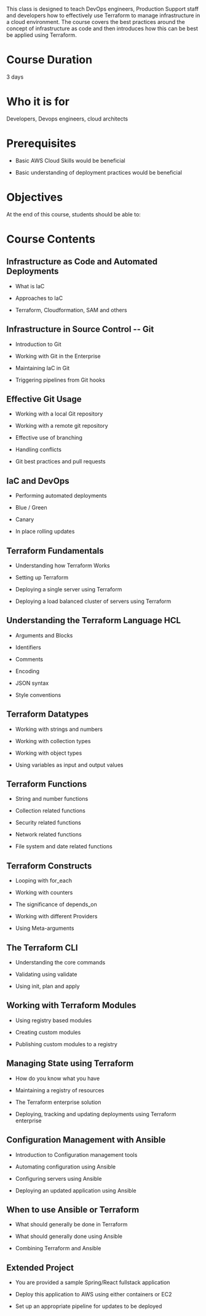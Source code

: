 This class is designed to teach DevOps engineers, Production Support
staff and developers how to effectively use Terraform to manage
infrastructure in a cloud environment. The course covers the best
practices around the concept of infrastructure as code and then
introduces how this can be best be applied using Terraform.

# Course Duration

3 days

# Who it is for

Developers, Devops engineers, cloud architects

# Prerequisites

-   Basic AWS Cloud Skills would be beneficial

-   Basic understanding of deployment practices would be beneficial

# Objectives

At the end of this course, students should be able to:

# Course Contents

## Infrastructure as Code and Automated Deployments 

-   What is IaC

-   Approaches to IaC

-   Terraform, Cloudformation, SAM and others

## Infrastructure in Source Control -- Git 

-   Introduction to Git

-   Working with Git in the Enterprise

-   Maintaining IaC in Git

-   Triggering pipelines from Git hooks

## Effective Git Usage 

-   Working with a local Git repository

-   Working with a remote git repository

-   Effective use of branching

-   Handling conflicts

-   Git best practices and pull requests

## IaC and DevOps 

-   Performing automated deployments

-   Blue / Green

-   Canary

-   In place rolling updates

## Terraform Fundamentals 

-   Understanding how Terraform Works

-   Setting up Terraform

-   Deploying a single server using Terraform

-   Deploying a load balanced cluster of servers using Terraform

## Understanding the Terraform Language HCL 

-   Arguments and Blocks

-   Identifiers

-   Comments

-   Encoding

-   JSON syntax

-   Style conventions

## Terraform Datatypes 

-   Working with strings and numbers

-   Working with collection types

-   Working with object types

-   Using variables as input and output values

## Terraform Functions 

-   String and number functions

-   Collection related functions

-   Security related functions

-   Network related functions

-   File system and date related functions

## Terraform Constructs 

-   Looping with for_each

-   Working with counters

-   The significance of depends_on

-   Working with different Providers

-   Using Meta-arguments

## The Terraform CLI 

-   Understanding the core commands

-   Validating using validate

-   Using init, plan and apply

##  Working with Terraform Modules 

-   Using registry based modules

-   Creating custom modules

-   Publishing custom modules to a registry

## Managing State using Terraform 

-   How do you know what you have

-   Maintaining a registry of resources

-   The Terraform enterprise solution

-   Deploying, tracking and updating deployments using Terraform
    enterprise

## Configuration Management with Ansible 

-   Introduction to Configuration management tools

-   Automating configuration using Ansible

-   Configuring servers using Ansible

-   Deploying an updated application using Ansible

## When to use Ansible or Terraform 

-   What should generally be done in Terraform

-   What should generally done using Ansible

-   Combining Terraform and Ansible
  
##  Extended Project 

-   You are provided a sample Spring/React fullstack application

-   Deploy this application to AWS using either containers or EC2

-   Set up an appropriate pipeline for updates to be deployed

 
